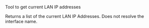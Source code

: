 Tool to get current LAN IP addresses

Returns a list of the current LAN IP Addresses. Does not resolve the interface name.
